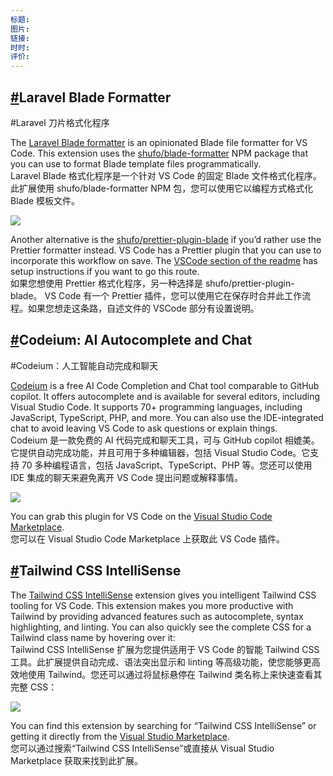 ```yaml
---
标题: 
图片: 
链接: 
时时: 
评价:
---
```

## [#](https://laravel-news.com/essential-extensions-for-vs-code-users?ref=dailydev#content-laravel-blade-formatter "Permalink")Laravel Blade Formatter  
#Laravel 刀片格式化程序

The [Laravel Blade formatter](https://marketplace.visualstudio.com/items?itemName=shufo.vscode-blade-formatter) is an opinionated Blade file formatter for VS Code. This extension uses the [shufo/blade-formatter](https://github.com/shufo/blade-formatter) NPM package that you can use to format Blade template files programmatically.  
Laravel Blade 格式化程序是一个针对 VS Code 的固定 Blade 文件格式化程序。此扩展使用 shufo/blade-formatter NPM 包，您可以使用它以编程方式格式化 Blade 模板文件。

![](https://picperf.io/https://laravelnews.s3.amazonaws.com/images/Q1VQyT9JRBUYT6mCuBRjUACdamPHyGdbJe2Fuo8c.png)

Another alternative is the [shufo/prettier-plugin-blade](https://github.com/shufo/prettier-plugin-blade) if you’d rather use the Prettier formatter instead. VS Code has a Prettier plugin that you can use to incorporate this workflow on save. The [VSCode section of the readme](https://github.com/shufo/prettier-plugin-blade/blob/2c912d27d7ce457e9c274cdb19c5898f19eca21d/README.md#vscode) has setup instructions if you want to go this route.  
如果您想使用 Prettier 格式化程序，另一种选择是 shufo/prettier-plugin-blade。 VS Code 有一个 Prettier 插件，您可以使用它在保存时合并此工作流程。如果您想走这条路，自述文件的 VSCode 部分有设置说明。

## [#](https://laravel-news.com/essential-extensions-for-vs-code-users?ref=dailydev#content-codeium-ai-autocomplete-and-chat "Permalink")Codeium: AI Autocomplete and Chat  
#Codeium：人工智能自动完成和聊天

[Codeium](https://codeium.com/) is a free AI Code Completion and Chat tool comparable to GitHub copilot. It offers autocomplete and is available for several editors, including Visual Studio Code. It supports 70+ programming languages, including JavaScript, TypeScript, PHP, and more. You can also use the IDE-integrated chat to avoid leaving VS Code to ask questions or explain things.  
Codeium 是一款免费的 AI 代码完成和聊天工具，可与 GitHub copilot 相媲美。它提供自动完成功能，并且可用于多种编辑器，包括 Visual Studio Code。它支持 70 多种编程语言，包括 JavaScript、TypeScript、PHP 等。您还可以使用 IDE 集成的聊天来避免离开 VS Code 提出问题或解释事情。

![](https://picperf.io/https://laravelnews.s3.amazonaws.com/images/WkkWbP7iFllgro7v7j631eJww7XAwC3ywB1Km9i8.png)

You can grab this plugin for VS Code on the [Visual Studio Code Marketplace](https://marketplace.visualstudio.com/items?itemName=Codeium.codeium).  
您可以在 Visual Studio Code Marketplace 上获取此 VS Code 插件。


## [#](https://laravel-news.com/essential-extensions-for-vs-code-users?ref=dailydev#content-tailwind-css-intellisense "Permalink")Tailwind CSS IntelliSense

The [Tailwind CSS IntelliSense](https://marketplace.visualstudio.com/items?itemName=bradlc.vscode-tailwindcss) extension gives you intelligent Tailwind CSS tooling for VS Code. This extension makes you more productive with Tailwind by providing advanced features such as autocomplete, syntax highlighting, and linting. You can also quickly see the complete CSS for a Tailwind class name by hovering over it:  
Tailwind CSS IntelliSense 扩展为您提供适用于 VS Code 的智能 Tailwind CSS 工具。此扩展提供自动完成、语法突出显示和 linting 等高级功能，使您能够更高效地使用 Tailwind。您还可以通过将鼠标悬停在 Tailwind 类名称上来快速查看其完整 CSS：

![](https://picperf.io/https://laravelnews.s3.amazonaws.com/images/SBXwAy2SxXCxUoGnfnfbIMHcmf4jCfkEWCIqJ7cx.png)

You can find this extension by searching for “Tailwind CSS IntelliSense” or getting it directly from the [Visual Studio Marketplace](https://marketplace.visualstudio.com/items?itemName=bradlc.vscode-tailwindcss).  
您可以通过搜索“Tailwind CSS IntelliSense”或直接从 Visual Studio Marketplace 获取来找到此扩展。